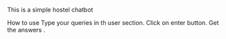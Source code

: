 This is a simple hostel chatbot

How to use
Type your queries in th user section. 
Click on enter button.
Get the answers .
